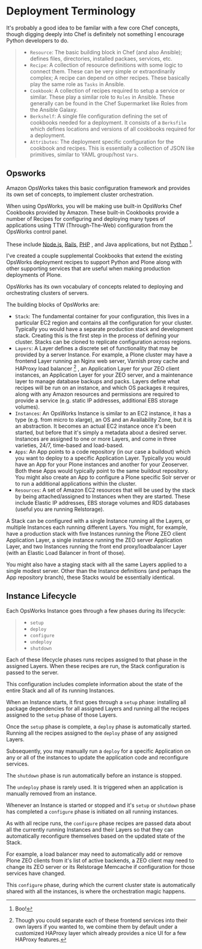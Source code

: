 # Deployment Terminology

It's probably a good idea to be familar with a few core Chef concepts, though
digging deeply into Chef is definitely not something I encourage Python
developers to do.

> - `Resource`: The basic building block in Chef (and also Ansible); defines files, directories, installed packaes, services, etc.
> - `Recipe`: A collection of resource definitions with some logic to connect them. These can be very simple or extraordinarily complex; A recipe can depend on other recipes. These basically play the same role as `Tasks` in Ansible.
> - `Cookbook`: A collection of recipes required to setup a service or similar. These play a similar role to `Roles` in Ansible. These generally can be found in the Chef Supermarket like Roles from the Ansible Galaxy.
> - `Berkshelf`: A single file configuration defining the set of cookbooks needed for a deployment. It consists of a `Berksfile` which defines locations and versions of all cookbooks required for a deployment.
> - `Attributes`: The deployment specific configuration for the cookbook and recipes. This is essentially a collection of JSON like primitives, similar to YAML group/host `Vars`.

## Opsworks

Amazon OpsWorks takes this basic configuration framework and provides its own set of concepts, to implement cluster orchestration.

When using OpsWorks, you will be making use built-in OpsWorks Chef Cookbooks provided by Amazon.
These built-in Cookbooks provide a number of Recipes for configuring and deploying many types of applications using
TTW (Through-The-Web) configuration from the OpsWorks control panel.

These include [Node.js](https://nodejs.org/en/), [Rails](https://rubyonrails.org/), [PHP](https://secure.php.net/) , and Java applications, but not [Python](https://www.python.org/) [^id3].

I've created a couple supplemental Cookbooks that extend the existing OpsWorks
deployment recipes to support Python and Plone along with other supporting
services that are useful when making production deployments of Plone.

OpsWorks has its own vocabulary of concepts related to deploying and orchestrating clusters of servers.

The building blocks of OpsWorks are:

- `Stack`: The fundamental container for your configuration, this lives in a particular EC2 region and contains all the configuration for your cluster.
  Typically you would have a separate production stack and development stack.
  Creating this is the first step in the process of defining your cluster.
  Stacks can be cloned to replicate configuration across regions.
- `Layers`: A Layer defines a discrete set of functionality that may be provided by a server Instance.
  For example, a Plone cluster may have a frontend Layer running an Nginx web server, Varnish proxy cache and HAProxy load balancer [^id4] ,
  an Application Layer for your ZEO client instances, an Application Layer for your ZEO server, and a maintenance layer to manage database backups and packs.
  Layers define what recipes will be run on an instance, and which OS packages it requires,
  along with any Amazon resources and permissions are required to provide a service (e.g. static IP addresses, additional EBS storage volumes).
- `Instances`: An OpsWorks Instance is similar to an EC2 instance, it has a type (e.g. from micro to xlarge), an OS and an Availability Zone,
  but it is an abstraction. It becomes an actual EC2 instance once it's been started, but before that it's simply a metadata about a desired server.
  Instances are assigned to one or more Layers, and come in three varieties, 24/7, time-based and load-based.
- `Apps`: An App points to a code repository (in our case a buildout) which you want to deploy to a specific Application Layer. Typically you would have an App for your Plone instances and another for your Zeoserver. Both these Apps would typically point to the same buildout repository. You might also create an App to configure a Plone specific Solr server or to run a additional applications within the cluster.
- `Resources`: A set of Amazon EC2 resources that will be used by the stack by being attached/assigned to Instances when they are started.
  These include Elastic IP addresses, EBS storage volumes and RDS databases (useful you are running Relstorage).

A Stack can be configured with a single Instance running all the Layers, or multiple Instances each running different Layers.
You might, for example, have a production stack with five Instances running the Plone ZEO client Application Layer,
a single instance running the ZEO server Application Layer,
and two Instances running the front end proxy/loadbalancer Layer (with an Elastic Load Balancer in front of those).

You might also have a staging stack with all the same Layers applied to a single modest server.
Other than the Instance definitions (and perhaps the App repository branch), these Stacks would be essentially identical.

[^id3]: Boo!

[^id4]: Though you could separate each of these frontend services into their own layers if you wanted to,
    we combine them by default under a customized HAProxy layer which already provides a nice UI for a few HAProxy features.

## Instance Lifecycle

Each OpsWorks Instance goes through a few phases during its lifecycle:

> - `setup`
> - `deploy`
> - `configure`
> - `undeploy`
> - `shutdown`

Each of these lifecycle phases runs recipes assigned to that phase in the assigned Layers.
When these recipes are run, the Stack configuration is passed to the server.

This configuration includes complete information about the state of the entire Stack and all of its running Instances.

When an Instance starts, it first goes through a `setup` phase: installing all package dependencies
for all assigned Layers and running all the recipes assigned to the `setup` phase of those Layers.

Once the `setup` phase is complete, a `deploy` phase is automatically started.
Running all the recipes assigned to the `deploy` phase of any assigned Layers.

Subsequently, you may manually run a `deploy` for a specific Application on
any or all of the instances to update the application code and reconfigure services.

The `shutdown` phase is run automatically before an instance is stopped.

The `undeploy` phase is rarely used. It is triggered when an application is manually removed from an instance.

Whenever an Instance is started or stopped and it's `setup` or `shutdown` phase has completed a `configure` phase is initiated on all running
instances.

As with all recipe runs, the `configure` phase recipes are passed data about all the currently running Instances and their Layers so that they
can automatically reconfigure themselves based on the updated state of the Stack.

For example, a load balancer may need to automatically add or remove Plone ZEO clients from it's list of active backends,
a ZEO client may need to change its ZEO server or its Relstorage Memcache if configuration for those services have changed.

This `configure` phase, during which the current cluster state is automatically shared with all the instances, is where the orchestration magic
happens.
